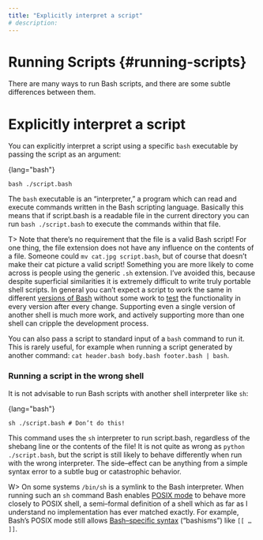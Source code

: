 ```yaml
---
title: "Explicitly interpret a script"
# description:
---
```


# Running Scripts {#running-scripts}

There are many ways to run Bash scripts, and there are some subtle differences between them.

# Explicitly interpret a script

You can explicitly interpret a script using a specific `bash` executable by passing the script as an argument:

{lang="bash"}
```
bash ./script.bash
```

The `bash` executable is an “interpreter,” a program which can read and execute commands written in the Bash scripting language. Basically this means that if script.bash is a readable file in the current directory you can run `bash ./script.bash` to execute the commands within that file.

T> Note that there’s no requirement that the file is a valid Bash script! For one thing, the file extension does not have any influence on the contents of a file. Someone could `mv cat.jpg script.bash`, but of course that doesn’t make their cat picture a valid script! Something you are more likely to come across is people using the generic `.sh` extension. I’ve avoided this, because despite superficial similarities it is extremely difficult to write truly portable shell scripts. In general you can’t expect a script to work the same in different [versions of Bash](#check-shell-version) without some work to [test](#testing) the functionality in every version after every change. Supporting even a single version of another shell is much more work, and actively supporting more than one shell can cripple the development process.

You can also pass a script to standard input of a `bash` command to run it. This is rarely useful, for example when running a script generated by another command: `cat header.bash body.bash footer.bash | bash`.

### Running a script in the wrong shell

It is not advisable to run Bash scripts with another shell interpreter like `sh`:

{lang="bash"}
```
sh ./script.bash # Don’t do this!
```

This command uses the `sh` interpreter to run script.bash, regardless of the shebang line or the contents of the file! It is not quite as wrong as `python ./script.bash`, but the script is still likely to behave differently when run with the wrong interpreter. The side–effect can be anything from a simple syntax error to a subtle bug or catastrophic behavior.

W> On some systems `/bin/sh` is a symlink to the Bash interpreter. When running such an `sh` command Bash enables [POSIX mode](https://tiswww.case.edu/php/chet/bash/POSIX) to behave more closely to POSIX shell, a semi–formal definition of a shell which as far as I understand no implementation has ever matched exactly. For example, Bash’s POSIX mode still allows [Bash–specific syntax](https://mywiki.wooledge.org/Bashism?action=recall&rev=83) (“bashisms”) like `[[ … ]]`.
